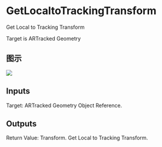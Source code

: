 # GetLocaltoTrackingTransform

Get Local to Tracking Transform

Target is ARTracked Geometry

## 图示

![]($-20221218-17580099.png)

## Inputs

Target: ARTracked Geometry Object Reference.  

## Outputs

Return Value: Transform. Get Local to Tracking Transform.

